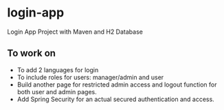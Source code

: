 # login-app

Login App Project with Maven and H2 Database

## To work on

- To add 2 languages for login
- To include roles for users: manager/admin and user
- Build another page for restricted admin access and logout function for both user and admin pages.
- Add Spring Security for an actual secured authentication and access.
